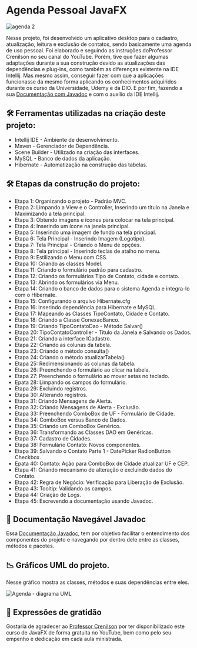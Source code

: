 # Agenda Pessoal JavaFX

![agenda 2](https://user-images.githubusercontent.com/17755195/187983261-4128c119-a609-4c9a-8d14-540ef1bc8ff8.png)

Nesse projeto, foi desenvolvido um aplicativo desktop para o cadastro, atualização, leitura e exclusão de contatos, sendo basicamente uma agenda de uso pessoal. Foi elaborado e seguindo as instruções doProfessor Crenilson no seu canal do YouTube. Porém, tive que fazer algumas adaptações durante a sua construção devido as atualizações das dependências e plug-ins, como também as diferenças existente na IDE Intellij. Mas mesmo assim, conseguir fazer com que a aplicações funcionasse da mesmo forma aplicando os conhecimentos adquiridos durante os curso da Universidade, Udemy e da DIO. E por fim, fazendo a sua <a href="https://adriano1976.github.io/agenda-javadoc/com.projetos.agenda/com/projetos/agenda/package-summary.html" target="_blank">Documentação com Javadoc</a> e com o auxílio da IDE Intellij.

## 🛠️ Ferramentas utilizadas na criação deste projeto:

* Intellij IDE - Ambiente de desenvolvimento.
* Maven - Gerenciador de Dependência.
* Scene Builder - Utilizado na criação das interfaces.
* MySQL - Banco de dados da aplicação.
* Hibernate - Automatização na construção das tabelas.

## 🛠️ Etapas da construção do projeto:

* Etapa 1: Organizando o projeto - Padrão MVC.
* Etapa 2: Limpando a View e o Controller, Inserindo um título na Janela e Maximizando a tela principal.
* Etapa 3: Obtendo imagens e ícones para colocar na tela principal.
* Etapa 4: Inserindo um ícone na janela principal.
* Etapa 5: Inserindo uma imagem de fundo na tela principal.
* Etapa 6: Tela Principal - Inserindo Imagem (Logotipo).
* Etapa 7: Tela Principal - Criando o Menu de opções.
* Etapa 8: Tela principal - Inserindo teclas de atalho no menu.
* Etapa 9: Estilizando o Menu com CSS.
* Etapa 10: Criando as classes Model.
* Etapa 11: Criando o formulário padrão para cadastro.
* Etapa 12: Criando os formulários Tipo de Contato, cidade e contato.
* Etapa 13: Abrindo os formulários via Menu.
* Etapa 14: Criando o banco de dados para o sistema Agenda e integra-lo com o Hibernate.
* Etapa 15: Configurando o arquivo Hibernate.cfg
* Etapa 16: Inserindo dependência para Hibernate e MySQL.
* Etapa 17: Mapeando as Classes TipoContato, Cidade e Contato.
* Etapa 18: Criando a Classe ConexaoBanco.
* Etapa 19: Criando TipoContatoDao - Método Salvar()
* Etapa 20: TipoContatoController - Titulo da Janela e Salvando os Dados.
* Etapa 21: Criando a interface ICadastro.
* Etapa 22: Criando as colunas da tabela.
* Etapa 23: Criando o método consulta()
* Etapa 24: Criando o método atualizarTabela()
* Etapa 25: Redimensionando as colunas da tabela.
* Etapa 26: Preenchendo o formulário ao clicar na tabela.
* Etapa 27: Preenchendo o formulário ao mover setas no teclado.
* Epata 28: Limpando os campos do formulário.
* Etapa 29: Excluindo registros.
* Etapa 30: Alterando registros.
* Etapa 31: Criando Mensagens de Alerta.
* Etapa 32: Criando Mensagens de Alerta - Exclusão.
* Etapa 33: Preenchendo ComboBox de UF - Formulário de Cidade.
* Etapa 34: ComboBox versus Banco de Dados.
* Etapa 35: Criando um ComboBox Genérico.
* Etapa 36: Transformando as Classes DAO em Genéricas.
* Etapa 37: Cadastro de Cidades.
* Etapa 38: Formulário Contato: Novos componentes.
* Etapa 39: Salvando o Contato Parte 1 - DatePicker RadionButton Checkbox.
* Epata 40: Contato: Ação para ComboBox de Cidade atualizar UF e CEP.
* Etapa 41: Criando mecanismo de alteração e excluindo dados do Contato.
* Etapa 42: Regra de Negócio: Verificação para Liberação de Exclusão.
* Etapa 43: Tooltip: Validando os campos.
* Etapa 44: Criação de Logs.
* Etapa 45: Escrevendo a documentação usando Javadoc.

## 🎯 Documentação Navegável Javadoc

Essa <a href="https://adriano1976.github.io/agenda-javadoc/com.projetos.agenda/com/projetos/agenda/package-summary.html" target="_blank">Documentação Javadoc</a>,  tem por objetivo facilitar o entendimento dos componentes do projeto e navegando por dentro dele entre as classes, métodos e pacotes.


## 📉 Gráficos UML do projeto.

Nesse gráfico mostra as classes, métodos e suas dependências entre eles.

![Agenda - diagrama UML](https://user-images.githubusercontent.com/17755195/187984100-2eaa2eef-35ee-42fa-83c7-e32400bd7df6.png)

## 🎁 Expressões de gratidão

Gostaria de agradecer ao [Professor Crenilson](https://www.youtube.com/c/ProfessorCrenilson) por ter disponibilizado este curso de JavaFX de forma gratuita no YouTube, bem como pelo seu empenho e dedicação em cada aula ministrada.
